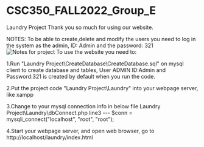 # CSC350_FALL2022_Group_E
Laundry Project
Thank you so much for using our website.


NOTES: To be able to create,delete and modify the users you need to log in the system as the admin, ID: Admin and the password: 321
![Notes for project](https://user-images.githubusercontent.com/80984930/206946864-d653cb65-1fd1-4476-924f-c5323f939dce.jpg)
To use the website you need to: 

1.Run "Laundry Project\CreateDatabase\CreateDatabase.sql" on mysql client to create database and tables, User ADMIN ID:Admin and Password:321 is created by default when you run the code.

2.Put the project code "Laundry Project\Laundry" into your webpage server, like xampp


3.Change to your mysql connection info in below file
  Laundry Project\Laundry\dbConnect.php
  line3   ---   $conn = mysqli_connect("localhost", "root", "root"); 
  
4.Start your webpage server, and open web browser, go to http://localhost/laundry/index.html
